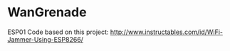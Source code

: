 # WanGrenade

ESP01 Code based on this project: http://www.instructables.com/id/WiFi-Jammer-Using-ESP8266/